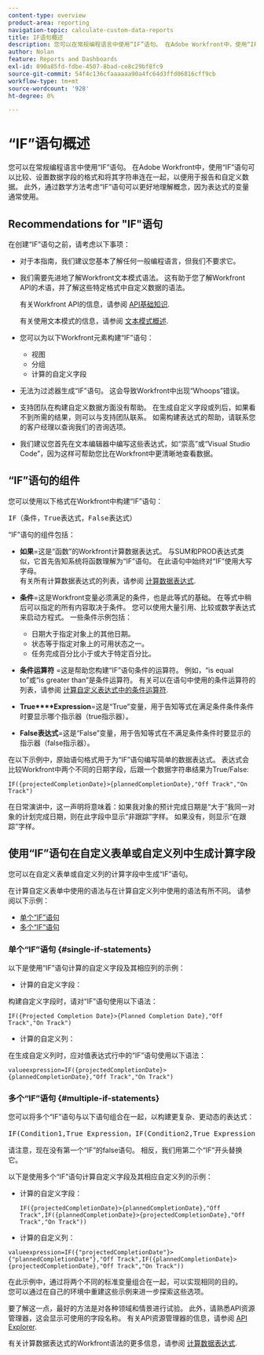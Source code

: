 ```yaml
---
content-type: overview
product-area: reporting
navigation-topic: calculate-custom-data-reports
title: IF语句概述
description: 您可以在常规编程语言中使用“IF”语句。 在Adobe Workfront中，使用“IF”语句可以比较、设置数据字段的格式和将其字符串连在一起，以便用于报告和自定义数据。 此外，通过数学方法考虑“IF”语句可以更好地理解概念，因为表达式的变量通常使用。
author: Nolan
feature: Reports and Dashboards
exl-id: 090a85fd-fdbe-4507-8bad-ce8c29bf8fc9
source-git-commit: 54f4c136cfaaaaaa90a4fc64d3ffd06816cff9cb
workflow-type: tm+mt
source-wordcount: '928'
ht-degree: 0%

---
```


# “IF”语句概述

您可以在常规编程语言中使用“IF”语句。 在Adobe Workfront中，使用“IF”语句可以比较、设置数据字段的格式和将其字符串连在一起，以便用于报告和自定义数据。 此外，通过数学方法考虑“IF”语句可以更好地理解概念，因为表达式的变量通常使用。

## Recommendations for &quot;IF&quot;语句

在创建“IF”语句之前，请考虑以下事项：

* 对于本指南，我们建议您基本了解任何一般编程语言，但我们不要求它。
* 我们需要先进地了解Workfront文本模式语法。 这有助于您了解Workfront API的术语，并了解这些特定格式中自定义数据的语法。

   有关Workfront API的信息，请参阅 [API基础知识](../../../wf-api/general/api-basics.md).

   有关使用文本模式的信息，请参阅 [文本模式概述](../../../reports-and-dashboards/reports/text-mode/understand-text-mode.md).

* 您可以为以下Workfront元素构建“IF”语句：

   * 视图
   * 分组
   * 计算的自定义字段

* 无法为过滤器生成“IF”语句。 这会导致Workfront中出现“Whoops”错误。
* 支持团队在构建自定义数据方面没有帮助。 在生成自定义字段或列后，如果看不到所需的结果，则可以与支持团队联系。 如需构建表达式的帮助，请联系您的客户经理以查询我们的咨询选项。
* 我们建议您首先在文本编辑器中编写这些表达式，如“崇高”或“Visual Studio Code”，因为这样可帮助您比在Workfront中更清晰地查看数据。

## “IF”语句的组件

您可以使用以下格式在Workfront中构建“IF”语句：
<pre>IF（条件，True表达式，False表达式）</pre>“IF”语句的组件包括：

* **如果**=这是“函数”的Workfront计算数据表达式。 与SUM和PROD表达式类似，它首先告知系统将函数理解为“IF”语句。 在此语句中始终对“IF”使用大写字母。\
   有关所有计算数据表达式的列表，请参阅 [计算数据表达式](../../../reports-and-dashboards/reports/calc-cstm-data-reports/calculated-data-expressions.md).

* **条件**=这是Workfront变量必须满足的条件，也是此等式的基础。 在等式中稍后可以指定的所有内容取决于条件。 您可以使用大量引用、比较或数学表达式来启动方程式。 一些条件示例包括：

   * 日期大于指定对象上的其他日期。
   * 状态等于指定对象上的可用状态之一。
   * 任务完成百分比小于或大于特定百分比。

* **条件运算符** =这是帮助您构建“IF”语句条件的运算符。 例如，“is equal to”或“is greater than”是条件运算符。 有关可以在语句中使用的条件运算符的列表，请参阅 [计算自定义表达式中的条件运算符](../../../reports-and-dashboards/reports/calc-cstm-data-reports/condition-operators-calculated-custom-expressions.md).

* **True****Expression**=这是“True”变量，用于告知等式在满足条件条件条件时要显示哪个指示器（true指示器）。

* **False表达式**=这是“False”变量，用于告知等式在不满足条件条件时要显示的指示器（false指示器）。

在以下示例中，原始语句格式用于为“IF”语句编写简单的数据表达式。 表达式会比较Workfront中两个不同的日期字段，后跟一个数据字符串结果为True/False:

```
IF({projectedCompletionDate}>{plannedCompletionDate},"Off Track","On Track")
```

在日常演讲中，这一声明将意味着：如果我对象的预计完成日期是“大于”我同一对象的计划完成日期，则在此字段中显示“非跟踪”字样。 如果没有，则显示“在跟踪”字样。

## 使用“IF”语句在自定义表单或自定义列中生成计算字段

您可以在自定义表单或自定义列的计算字段中生成“IF”语句。

在计算自定义表单中使用的语法与在计算自定义列中使用的语法有所不同。 请参阅以下示例：

* [单个“IF”语句](#single-if-statements)
* [多个“IF”语句](#multiple-if-statements)

### 单个“IF”语句 {#single-if-statements}

以下是使用“IF”语句计算的自定义字段及其相应列的示例：

* 计算的自定义字段：

构建自定义字段时，请对“IF”语句使用以下语法：

```
IF({Projected Completion Date}>{Planned Completion Date},"Off Track","On Track")
```

* 计算的自定义列：

在生成自定义列时，应对值表达式行中的“IF”语句使用以下语法：

```
valueexpression=IF({projectedCompletionDate}>{plannedCompletionDate},"Off Track","On Track")
```

### 多个“IF”语句 {#multiple-if-statements}

您可以将多个“IF”语句与以下语句组合在一起，以构建更复杂、更动态的表达式：

<pre>IF(Condition1,True Expression，IF(Condition2,True Expression，False Expression))</pre>请注意，现在没有第一个“IF”的false语句。 相反，我们用第二个“IF”开头替换它。

以下是使用多个“IF”语句计算自定义字段及其相应自定义列的示例：

* 计算的自定义字段：

   ```
   IF({projectedCompletionDate}>{plannedCompletionDate},"Off Track",IF({plannedCompletionDate}>{projectedCompletionDate},"Off Track","On Track"))
   ```

* 计算的自定义列：

```
valueexpression=IF({"projectedCompletionDate"}>{"plannedCompletionDate"},"Off Track",IF({plannedCompletionDate}>{projectedCompletionDate},"Off Track","On Track"))
```

在此示例中，通过将两个不同的标准变量组合在一起，可以实现相同的目的。\
您可以通过在自己的环境中重建这些示例来进一步探索这些选项。

要了解这一点，最好的方法是对各种领域和情景进行试验。 此外，请熟悉API资源管理器，这会显示可使用的字段名称。 有关API资源管理器的信息，请参阅 [API Explorer](../../../wf-api/general/api-explorer.md).

有关计算数据表达式的Workfront语法的更多信息，请参阅 [计算数据表达式](../../../reports-and-dashboards/reports/calc-cstm-data-reports/calculated-data-expressions.md).
